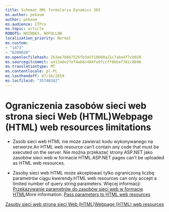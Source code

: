 ```yaml
---
title: Schemat XML formularza Dynamics 365
ms.author: pebaum
author: pebaum
ms.audience: ITPro
ms.topic: article
ROBOTS: NOINDEX, NOFOLLOW
localization_priority: Normal
ms.custom:
- "1473"
- "6200020"
ms.openlocfilehash: 2b3ae7b8b7526fb3a5f10660a21c7aba4f7cb020
ms.sourcegitcommit: a413a0e27ef4ab8c484fa9fccff8bbef381c8b96
ms.translationtype: MT
ms.contentlocale: pl-PL
ms.lasthandoff: 07/16/2019
ms.locfileid: "35748342"
---
```

# <a name="webpage-html-web-resources-limitations"></a><span data-ttu-id="d5211-102">Ograniczenia zasobów sieci web strona sieci Web (HTML)</span><span class="sxs-lookup"><span data-stu-id="d5211-102">Webpage (HTML) web resources limitations</span></span>

* <span data-ttu-id="d5211-103">Zasób sieci web HTML nie może zawierać kodu wykonywanego na serwerze.</span><span class="sxs-lookup"><span data-stu-id="d5211-103">An HTML web resource can’t contain any code that must be executed on the server.</span></span> <span data-ttu-id="d5211-104">Nie można przekazać strony ASP.NET jako zasobów sieci web w formacie HTML.</span><span class="sxs-lookup"><span data-stu-id="d5211-104">ASP.NET pages can’t be uploaded as HTML web resources.</span></span>

* <span data-ttu-id="d5211-105">Zasoby sieci web HTML może akceptować tylko ograniczoną liczbę parametrów ciągu kwerendy.</span><span class="sxs-lookup"><span data-stu-id="d5211-105">HTML web resources can only accept a limited number of query string parameters.</span></span> <span data-ttu-id="d5211-106">Więcej informacji: [Przekazywanie parametrów do zasobów sieci web w formacie HTML](https://docs.microsoft.com/en-us/dynamics365/customer-engagement/developer/webpage-html-web-resources#BKMK_PassingParametersToWebResources)</span><span class="sxs-lookup"><span data-stu-id="d5211-106">More information: [Pass parameters to HTML web resources](https://docs.microsoft.com/en-us/dynamics365/customer-engagement/developer/webpage-html-web-resources#BKMK_PassingParametersToWebResources)</span></span>

[<span data-ttu-id="d5211-107">Zasoby sieci web strona sieci Web (HTML)</span><span class="sxs-lookup"><span data-stu-id="d5211-107">Webpage (HTML) web resources</span></span>](https://docs.microsoft.com/dynamics365/customer-engagement/developer/webpage-html-web-resources)
